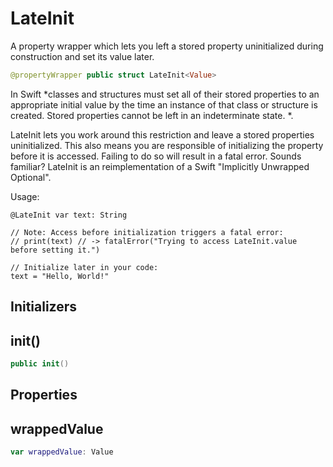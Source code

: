 # LateInit

A property wrapper which lets you left a stored property uninitialized during construction and set its value later.

``` swift
@propertyWrapper public struct LateInit<Value>
```

In Swift \*classes and structures must set all of their stored properties to an appropriate initial value by the time
an instance of that class or structure is created. Stored properties cannot be left in an indeterminate state. \*.

LateInit lets you work around this restriction and leave a stored properties uninitialized. This also means you are
responsible of initializing the property before it is accessed. Failing to do so will result in a fatal error.
Sounds familiar? LateInit is an reimplementation of a Swift "Implicitly Unwrapped Optional".

Usage:

``` 
@LateInit var text: String

// Note: Access before initialization triggers a fatal error:
// print(text) // -> fatalError("Trying to access LateInit.value before setting it.")

// Initialize later in your code:
text = "Hello, World!"
```

## Initializers

## init()

``` swift
public init()
```

## Properties

## wrappedValue

``` swift
var wrappedValue: Value
```
